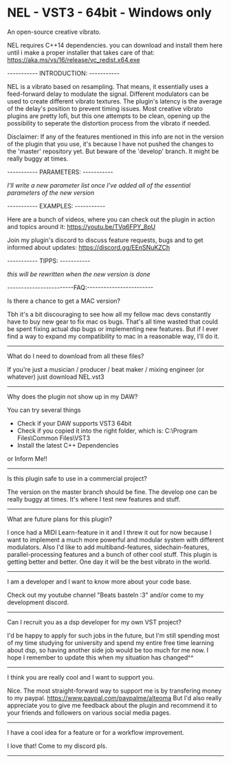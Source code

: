 # NEL - VST3 - 64bit - Windows only
An open-source creative vibrato.


NEL requires C++14 dependencies. you can download and install them here until i make a proper installer that takes care of that:
https://aka.ms/vs/16/release/vc_redist.x64.exe

----------- INTRODUCTION: -----------

NEL is a vibrato based on resampling. That means, it essentially uses a feed-forward delay to modulate the signal. Different modulators can be used to create different vibrato textures. The plugin's latency is the average of the delay's position to prevent timing issues. Most creative vibrato plugins are pretty lofi, but this one attempts to be clean, opening up the possibility to seperate the distortion process from the vibrato if needed.

Disclaimer: If any of the features mentioned in this info are not in the version of the plugin that you use, it's because I have not pushed the changes to the 'master' repository yet. But beware of the 'develop' branch. It might be really buggy at times.

----------- PARAMETERS: -----------

*I'll write a new parameter list once I've added all of the essential parameters of the new version*

----------- EXAMPLES: -----------

Here are a bunch of videos, where you can check out the plugin in action and topics around it:
https://youtu.be/TVq6FPY_8pU

Join my plugin's discord to discuss feature requests, bugs and to get informed about updates:
https://discord.gg/EEnSNuKZCh

----------- TIPPS: -----------

*this will be rewritten when the new version is done*

------------------------FAQ:------------------------

Is there a chance to get a MAC version?

Tbh it's a bit discouraging to see how all my fellow mac devs constantly have to buy new gear to fix mac os bugs. That's all time wasted that could be spent fixing actual dsp bugs or implementing new features. But if I ever find a way to expand my compatibility to mac in a reasonable way, I'll do it.

---

What do I need to download from all these files?

If you're just a musician / producer / beat maker / mixing engineer (or whatever) just download NEL.vst3

---

Why does the plugin not show up in my DAW?

You can try several things
- Check if your DAW supports VST3 64bit
- Check if you copied it into the right folder, which is: C:\Program Files\Common Files\VST3
- Install the latest C++ Dependencies

or Inform Me!!

---

Is this plugin safe to use in a commercial project?

The version on the master branch should be fine. The develop one can be really buggy at times. It's where I test new features and stuff.

---

What are future plans for this plugin?

I once had a MIDI Learn-feature in it and I threw it out for now because I want to implement a much more powerful and modular system with different modulators. Also I'd like to add multiband-features, sidechain-features, parallel-processing features and a bunch of other cool stuff. This plugin is getting better and better. One day it will be the best vibrato in the world.

---

I am a developer and I want to know more about your code base.

Check out my youtube channel "Beats basteln :3" and/or come to my development discord.

---

Can I recruit you as a dsp developer for my own VST project?

I'd be happy to apply for such jobs in the future, but I'm still spending most of my time studying for university and spend my entire free time learning about dsp, so having another side job would be too much for me now. I hope I remember to update this when my situation has changed^^

---

I think you are really cool and I want to support you.

Nice. The most straight-forward way to support me is by transfering money to my paypal. https://www.paypal.com/paypalme/alteoma
But I'd also really appreciate you to give me feedback about the plugin and recommend it to your friends and followers on various social media pages.

---

I have a cool idea for a feature or for a workflow improvement.

I love that! Come to my discord pls.

-----------------------------------------------
